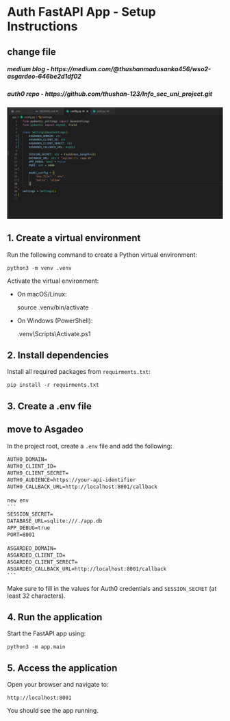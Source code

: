 # Auth FastAPI App - Setup Instructions

## change file 
<h5>medium blog - https://medium.com/@thushanmadusanka456/wso2-asgardeo-646be2d1df02</h5>
<h5>auth0 repo - https://github.com/thushan-123/Info_sec_uni_project.git </h5>

<img src="./img.png" />

## 1. Create a virtual environment
Run the following command to create a Python virtual environment:

    python3 -m venv .venv

Activate the virtual environment:

- On macOS/Linux:

    source .venv/bin/activate

- On Windows (PowerShell):

    .venv\Scripts\Activate.ps1

## 2. Install dependencies
Install all required packages from `requirments.txt`:

    pip install -r requirments.txt

## 3. Create a .env file 
## move to Asgadeo 
In the project root, create a `.env` file and add the following:

    AUTH0_DOMAIN=
    AUTH0_CLIENT_ID=
    AUTH0_CLIENT_SECRET=
    AUTH0_AUDIENCE=https://your-api-identifier
    AUTH0_CALLBACK_URL=http://localhost:8001/callback

    new env
    ```
    SESSION_SECRET=
    DATABASE_URL=sqlite:///./app.db
    APP_DEBUG=true
    PORT=8001

    ASGARDEO_DOMAIN=
    ASGARDEO_CLIENT_ID=
    ASGARDEO_CLIENT_SERECT=
    ASGARDEO_CALLBACK_URL=http://localhost:8001/callback
    ```

Make sure to fill in the values for Auth0 credentials and `SESSION_SECRET` (at least 32 characters).

## 4. Run the application
Start the FastAPI app using:

    python3 -m app.main

## 5. Access the application
Open your browser and navigate to:

    http://localhost:8001

You should see the app running.
